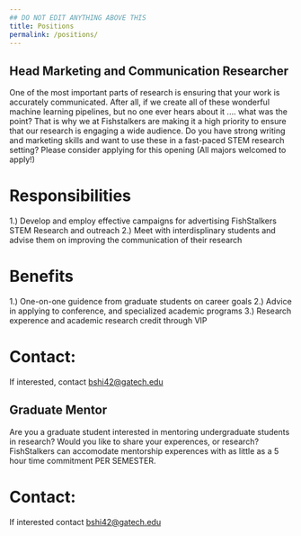 ```yaml
---
## DO NOT EDIT ANYTHING ABOVE THIS
title: Positions
permalink: /positions/
---
```


## Head Marketing and Communication Researcher

One of the most important parts of research is ensuring that your work is accurately communicated. After all, if we create all of these wonderful machine learning pipelines, but no one ever hears about it .... what was the point? That is why we at Fishstalkers are making it a high priority to ensure that our research is engaging a wide audience.
Do you have strong writing and marketing skills and want to use these in a fast-paced STEM research setting? Please consider applying for this opening (All majors welcomed to apply!)

# Responsibilities

1.) Develop and employ effective campaigns for advertising FishStalkers STEM Research and outreach
2.) Meet with interdisplinary students and advise them on improving the communication of their research

# Benefits

1.) One-on-one guidence from graduate students on career goals
2.) Advice in applying to conference, and specialized academic programs
3.) Research experence and academic research credit through VIP

# Contact:

If interested, contact bshi42@gatech.edu

## Graduate Mentor

Are you a graduate student interested in mentoring undergraduate students in research? Would you like to share your experences, or research? FishStalkers can accomodate mentorship experences with as little as a 5 hour time commitment PER SEMESTER.

# Contact:

If interested contact bshi42@gatech.edu
